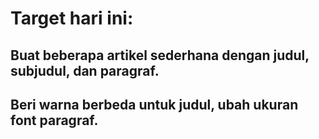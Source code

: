 # Target hari ini:

## Buat beberapa artikel sederhana dengan judul, subjudul, dan paragraf.

## Beri warna berbeda untuk judul, ubah ukuran font paragraf.
